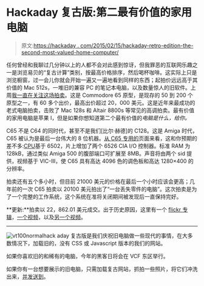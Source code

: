 # Hackaday 复古版:第二最有价值的家用电脑

> 原文:[https://hackaday . com/2015/02/15/hackaday-retro-edition-the-second-most-valued-home-computer/](https://hackaday.com/2015/02/15/hackaday-retro-edition-the-second-most-valuable-home-computer/)

任何曾经和我聊过几分钟以上的人都不会对此感到惊讶，但我罪恶的互联网乐趣之一是浏览易贝的“复古计算”类别，按最高价格排序，然后喝杯咖啡。这实际上只是浏览橱窗，过一会儿你就会开始一遍又一遍地看到同样的东西；起拍价远远高于其价值的 Mac 512s，一堆旧的兼容 PC 的笔记本电脑，以及数量惊人的旧软件。上周[我一直在关注这场拍卖](http://www.ebay.com/itm/171673209321)。这是 Commodore 65 原型，是现存的 50 到 200 个原型之一，有 60 多个出价，最高出价超过 20，000 美元。这是近年来最成功的老式电脑拍卖，击败了 Mac 128s 和 Altair 8800s 等常见的高调拍卖。最有价值的家用电脑是苹果 I，但是如果你想知道第二个最有价值的*电脑是什么，给你。*

C65 不是 C64 的同时代，甚至不是我们[比尔·赫德]的 C128。这是 Amiga 时代，C65 被认为是最后一台伟大的 8 位机器。[从 C65 专用的](http://www.zimmers.net/cbmpics/c65.html)页面来看，这和你预期的差不多:[CPU](http://en.wikipedia.org/wiki/CSG_65CE02)基于 6502，片上增加了两个 6526 CIA I/O 控制器。标准 RAM 为 128kB，通过类似 Amiga 500 的腹部端口可扩展至 8MB。声音将由两个 sid 提供，视频基于 VIC-III，使 C65 具有高达 4096 色的调色板和高达 1280×400 的分辨率。

拍卖还有五个多小时，但目前 21000 美元的价格在最后一个小时应该会更高；几年前的一次 C65 拍卖以 20100 美元拍出了“一台丢失零件的电脑”。这次拍卖是为了一个完整的工作系统，这个系统在准将关闭期间被发现后一直保持完好。

**更新:**拍卖以 22，862.01 美元成交。出于历史原因，这里有一个 [flickr 专辑](https://www.flickr.com/photos/tomconte/sets/72157634764006912/)，[一个视频](https://www.youtube.com/watch?v=OfSJeJPLYoY&feature=youtu.be)，以及[另一个视频](https://www.youtube.com/watch?v=kP46zIzbLpI&feature=youtu.be)。

* * *

![vt100normal](../Images/feb3dafab4e4c1a5d2af53414a3bdeb2.png)hack aday 复古版是我们庆祝旧电脑做一些现代的事情，在大多数情况下，加载旧的，没有 CSS 或 Javascript 版本的我们的网站。

如果你喜欢旧的和稀有的电脑，今年的黑客日将会在 VCF 东区举行。

如果你有一台想要展示的旧电脑，只需加载复古网站，抓拍一些照片，将它们冲洗出来，[并发送到](http://hackaday.com/submit-a-tip/)。